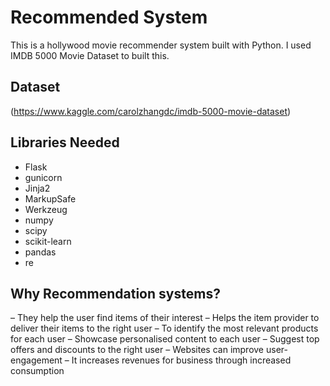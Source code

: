 # Recommended System
This is a hollywood movie recommender system built with Python. I used IMDB 5000 Movie Dataset to built this.
## Dataset
(https://www.kaggle.com/carolzhangdc/imdb-5000-movie-dataset)

## Libraries Needed
- Flask
- gunicorn
- Jinja2
- MarkupSafe
- Werkzeug
- numpy
- scipy
- scikit-learn
- pandas
- re

## Why Recommendation systems?
– They help the user find items of their interest
– Helps the item provider to deliver their items to the right user
       – To identify the most relevant products for each user
       – Showcase personalised content to each user
       – Suggest top offers and discounts to the right user
– Websites can improve user-engagement
– It increases revenues for business through increased consumption


